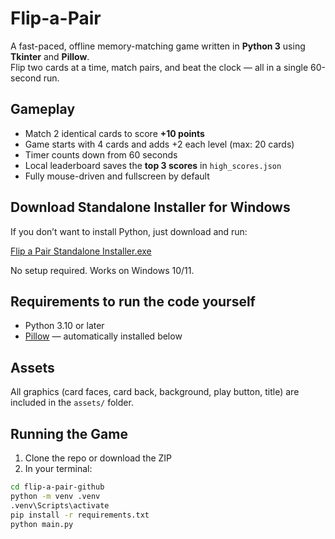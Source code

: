 # Flip-a-Pair

A fast-paced, offline memory-matching game written in **Python 3** using **Tkinter** and **Pillow**.  
Flip two cards at a time, match pairs, and beat the clock — all in a single 60-second run.

## Gameplay

- Match 2 identical cards to score **+10 points**
- Game starts with 4 cards and adds +2 each level (max: 20 cards)
- Timer counts down from 60 seconds
- Local leaderboard saves the **top 3 scores** in `high_scores.json`
- Fully mouse-driven and fullscreen by default

## Download Standalone Installer for Windows

If you don’t want to install Python, just download and run:

[Flip a Pair Standalone Installer.exe](https://github.com/nshengelaia/flip-a-pair/releases/Flip-a-Pair-Standalone-Installer.exe)

No setup required. Works on Windows 10/11.

## Requirements to run the code yourself

- Python 3.10 or later  
- [Pillow](https://pypi.org/project/Pillow/) — automatically installed below

## Assets

All graphics (card faces, card back, background, play button, title) are included in the `assets/` folder.

## Running the Game

1. Clone the repo or download the ZIP  
2. In your terminal:

```bash
cd flip-a-pair-github
python -m venv .venv
.venv\Scripts\activate    
pip install -r requirements.txt
python main.py
```




